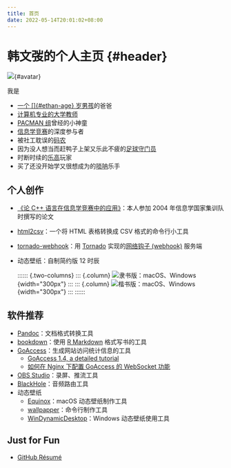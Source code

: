 ```yaml
---
title: 首页
date: 2022-05-14T20:01:02+08:00
---
```


# 韩文弢的个人主页 {#header}

![](hanwentao.png){#avatar}

我是

* [一个 []{#ethan-age} 岁男孩](https://hanyicheng.net)的爸爸
* [计算机专业的大学教师](https://pacman.cs.tsinghua.edu.cn/~hanwentao/)
* [PACMAN 组](https://pacman.cs.tsinghua.edu.cn)曾经的小神童
* [信息学竞赛](https://noi.cn)的深度参与者
* 被社工耽误的[码农](https://github.com/hanwentao)
* 因为没人想当而赶鸭子上架又乐此不疲的[足球守门员](https://en.wikipedia.org/wiki/Goalkeeper_(association_football))
* 时断时续的[乐高](https://www.lego.com/zh-cn)玩家
* 买了还没开始学又很想成为的[唢呐](https://en.wikipedia.org/wiki/Suona)乐手

## 个人创作

* [《论 C++ 语言在信息学竞赛中的应用》](cpp-in-oi/)：本人参加 2004 年信息学国家集训队时撰写的论文
* [html2csv](https://github.com/hanwentao/html2csv)：一个将 HTML 表格转换成 CSV 格式的命令行小工具
* [tornado-webhook](https://github.com/hanwentao/tornado-webhook)：用 [Tornado](https://www.tornadoweb.org/) 实现的[网络钩子 (webhook)](https://docs.github.com/en/developers/webhooks-and-events/webhooks/about-webhooks) 服务端
* 动态壁纸：自制简约版 12 时辰

  :::::: {.two-columns}
  ::: {.column}
  ![隶书版：[macOS](12_Earthly_Branches_Baoli.heic)、[Windows](12_Earthly_Branches_Baoli.ddw)](12_Earthly_Branches_Baoli.png){width="300px"}
  :::
  ::: {.column}
  ![楷书版：[macOS](12_Earthly_Branches_Kaiti.heic)、[Windows](12_Earthly_Branches_Kaiti.ddw)](12_Earthly_Branches_Kaiti.png){width="300px"}
  :::
  ::::::

## 软件推荐

* [Pandoc](https://pandoc.org/)：文档格式转换工具
* [bookdown](https://bookdown.org/)：使用 [R Markdown](https://rmarkdown.rstudio.com/) 格式写书的工具
* [GoAccess](https://goaccess.io/)：生成网站访问统计信息的工具
  * [GoAccess 1.4, a detailed tutorial](https://arnaudr.io/2020/08/10/goaccess-14-a-detailed-tutorial/)
  * [如何在 Nginx 下配置 GoAccess 的 WebSocket 功能](https://blog.51cto.com/u_1986371/2456422)
* [OBS Studio](https://obsproject.com/)：录屏、推流工具
* [BlackHole](https://existential.audio/blackhole/)：音频路由工具
* 动态壁纸
  * [Equinox](https://equinoxmac.com/)：macOS 动态壁纸制作工具
  * [wallpapper](https://github.com/mczachurski/wallpapper)：命令行制作工具
  * [WinDynamicDesktop](https://github.com/t1m0thyj/WinDynamicDesktop)：Windows 动态壁纸使用工具

## Just for Fun

* [GitHub R&eacute;sum&eacute;](https://resume.github.io/?hanwentao)

<script>
  function computeAge(year, month, day) {
    let now = new Date();
    let thisYear = now.getFullYear();
    let age = thisYear - year;
    let birthday = new Date(thisYear, month - 1, day);
    return now >= birthday ? age : age - 1;
  }
  document.getElementById("ethan-age").innerText = computeAge(2015, 7, 17);
</script>
